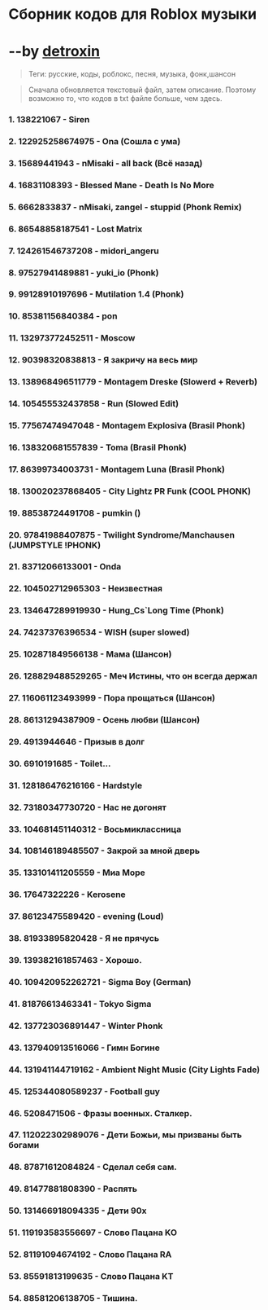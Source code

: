 # Сборник кодов для Roblox музыки
# --by [detroxin](https://www.roblox.com/share/g/832610078) 

>Теги: русские, коды, роблокс, песня, музыка, фонк,шансон

>Сначала обновляется текстовый файл, затем описание. Поэтому возможно то, что кодов в txt файле больше, чем здесь.

### 1. 138221067 - Siren
### 2. 122925258674975 - Ona (Сошла с ума)
### 3. 15689441943 - nMisaki - all back (Всё назад)
### 4. 16831108393 - Blessed Mane - Death Is No More
### 5. 6662833837 - nMisaki, zangel - stuppid (Phonk Remix)
### 6. 86548858187541 - Lost Matrix
### 7. 124261546737208 - midori_angeru
### 8. 97527941489881 - yuki_io (Phonk)
### 9. 99128910197696 - Mutilation 1.4 (Phonk)
### 10. 85381156840384 - pon
### 11. 132973772452511 - Moscow
### 12. 90398320838813 - Я закричу на весь мир
### 13. 138968496511779 - Montagem Dreske (Slowerd + Reverb)
### 14. 105455532437858 - Run (Slowed Edit)
### 15. 77567474947048 - Montagem Explosiva (Brasil Phonk)
### 16. 138320681557839 - Toma (Brasil Phonk)
### 17. 86399734003731 - Montagem Luna (Brasil Phonk)
### 18. 130020237868405 - City Lightz PR Funk (COOL PHONK)
### 19. 88538724491708 - pumkin ()
### 20. 97841988407875 - Twilight Syndrome/Manchausen (JUMPSTYLE !PHONK)
### 21. 83712066133001 - Onda
### 22. 104502712965303 - Неизвестная
### 23. 134647289919930 - Hung_Cs`Long Time (Phonk)
### 24. 74237376396534 - WISH (super slowed)
### 25. 102871849566138 - Мама (Шансон)
### 26. 128829488529265 - Меч Истины, что он всегда держал
### 27. 116061123493999 - Пора прощаться (Шансон)
### 28. 86131294387909 - Осень любви (Шансон)
### 29. 4913944646 - Призыв в долг
### 30. 6910191685 - Toilet...
### 31. 128186476216166 - Hardstyle
### 32. 73180347730720 - Нас не догонят
### 33. 104681451140312 - Восьмиклассница
### 34. 108146189485507 - Закрой за мной дверь
### 35. 133101411205559 - Миа Море
### 36. 17647322226 - Kerosene
### 37. 86123475589420 - evening (Loud)
### 38. 81933895820428 - Я не прячусь
### 39. 139382161857463 - Хорошо.
### 40. 109420952262721 - Sigma Boy (German)
### 41. 81876613463341 - Tokyo Sigma
### 42. 137723036891447 - Winter Phonk
### 43. 137940913516066 - Гимн Богине
### 44. 131941144719162 - Ambient Night Music (City Lights Fade)
### 45. 125344080589237 - Football guy
### 46. 5208471506 - Фразы военных. Сталкер.
### 47. 112022302989076 - Дети Божьи, мы призваны быть богами
### 48. 87871612084824 - Сделал себя сам.
### 49. 81477881808390 - Распять
### 50. 131466918094335 - Дети 90х
### 51. 119193583556697 - Слово Пацана KO
### 52. 81191094674192 - Слово Пацана RA
### 53. 85591813199635 - Слово Пацана KT
### 54. 88581206138705 - Тишина. 
